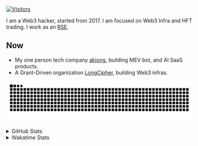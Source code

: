 <!-- markdownlint-disable MD041 MD010 MD033 -->
[![Visitors](https://api.visitorbadge.io/api/daily?path=Akagi201%2FAkagi201&label=Visitors%20Today&countColor=%2337d67a)](https://visitorbadge.io/status?path=Akagi201%2FAkagi201)

I am a Web3 hacker, started from 2017. I am focused on Web3 Infra and HFT trading.
I work as an [RSE](https://us-rse.org/about/what-is-an-rse/).

## Now

* My one person tech company [akjong](https://github.com/akjong), building MEV bot, and AI SaaS products.
* A Grant-Driven organization [LongCipher](https://github.com/longcipher), building Web3 infras.

[![github contribution grid snake animation](https://raw.githubusercontent.com/Akagi201/Akagi201/output/github-contribution-grid-snake.svg#gh-light-mode-only)](https://github.com/Akagi201)

<details>
<summary>GitHub Stats</summary>
  <a href="https://github.com/Akagi201"><img alt="Profile Detail" src="https://raw.githubusercontent.com/Akagi201/Akagi201/master/profile-summary-card-output/dracula/0-profile-details.svg" /></a>
  <a href="https://github.com/Akagi201"><img alt="Github Stats" src="https://raw.githubusercontent.com/Akagi201/Akagi201/master/profile-summary-card-output/dracula/3-stats.svg" /></a>
  <a href="https://github.com/Akagi201"><img alt="Lang By Commits" src="https://raw.githubusercontent.com/Akagi201/Akagi201/master/profile-summary-card-output/dracula/2-most-commit-language.svg" /></a>
</details>

<details>
<summary>Wakatime Stats</summary>
<br>

<!--START_SECTION:waka-->

```txt
From: 16 April 2025 - To: 23 April 2025

Total Time: 25 hrs 52 mins

Other        13 hrs 47 mins  █████████████▒░░░░░░░░░░░   53.29 %
Rust         6 hrs 8 mins    ██████░░░░░░░░░░░░░░░░░░░   23.72 %
Markdown     1 hr 23 mins    █▒░░░░░░░░░░░░░░░░░░░░░░░   05.38 %
TypeScript   53 mins         █░░░░░░░░░░░░░░░░░░░░░░░░   03.41 %
sh           50 mins         ▓░░░░░░░░░░░░░░░░░░░░░░░░   03.23 %
TOML         35 mins         ▓░░░░░░░░░░░░░░░░░░░░░░░░   02.31 %
Go           19 mins         ▒░░░░░░░░░░░░░░░░░░░░░░░░   01.26 %
Python       17 mins         ▒░░░░░░░░░░░░░░░░░░░░░░░░   01.13 %
Svelte       15 mins         ▒░░░░░░░░░░░░░░░░░░░░░░░░   01.01 %
YAML         14 mins         ▒░░░░░░░░░░░░░░░░░░░░░░░░   00.91 %
```

<!--END_SECTION:waka-->

</details>
